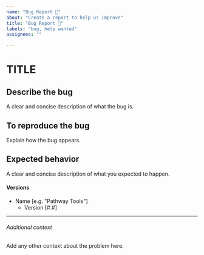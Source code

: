 ```yaml
---
name: "Bug Report 🐞"
about: "Create a report to help us improve"
title: "Bug Report 🐞"
labels: "bug, help wanted"
assignees: ""

---
```


# TITLE

## Describe the bug

A clear and concise description of what the bug is.

## To reproduce the bug

Explain how the bug appears.

## Expected behavior

A clear and concise description of what you expected to happen.

<!-- Add images or diagrams if needed -->

#### Versions

- Name [e.g. "Pathway Tools"]
  - Version [#.#]

---

###### Additional context

Add any other context about the problem here.
